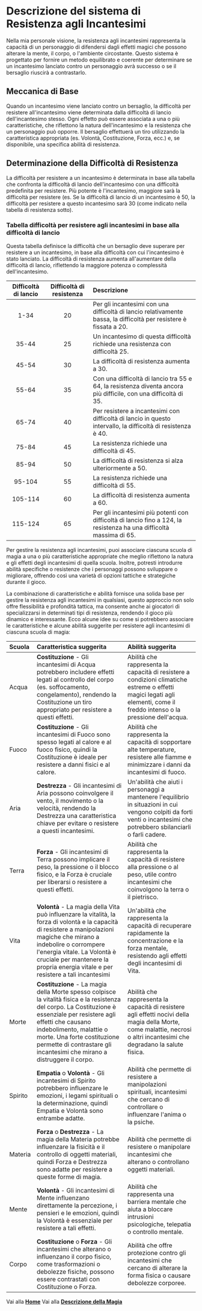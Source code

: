 # Descrizione del sistema di Resistenza agli Incantesimi
Nella mia personale visione, la resistenza agli incantesimi rappresenta la capacità di un personaggio di difendersi dagli effetti magici che possono alterare la mente, il corpo, o l'ambiente circostante. Questo sistema è progettato per fornire un metodo equilibrato e coerente per determinare se un incantesimo lanciato contro un personaggio avrà successo o se il bersaglio riuscirà a contrastarlo.

## Meccanica di Base
Quando un incantesimo viene lanciato contro un bersaglio, la difficoltà per resistere all'incantesimo viene determinata dalla difficoltà di lancio dell'incantesimo stesso. Ogni effetto può essere associata a una o più caratteristiche, che riflettono la natura dell'incantesimo e la resistenza che un personaggio può opporre. Il bersaglio effettuerà un tiro utilizzando la caratteristica appropriata (es. Volontà, Costituzione, Forza, ecc.) e, se disponibile, una specifica abilità di resistenza.

## Determinazione della Difficoltà di Resistenza
La difficoltà per resistere a un incantesimo è determinata in base alla tabella che confronta la difficoltà di lancio dell'incantesimo con una difficoltà predefinita per resistere. Più potente è l'incantesimo, maggiore sarà la difficoltà per resistere (es. Se la difficoltà di lancio di un incantesimo è 50, la difficoltà per resistere a questo incantesimo sarà 30 (come indicato nella tabella di resistenza sotto).

### Tabella difficoltà per resistere agli incantesimi in base alla difficoltà di lancio
Questa tabella definisce la difficoltà che un bersaglio deve superare per resistere a un incantesimo, in base alla difficoltà con cui l'incantesimo è stato lanciato. La difficoltà di resistenza aumenta all'aumentare della difficoltà di lancio, riflettendo la maggiore potenza o complessità dell'incantesimo.

| Difficoltà di lancio | Difficoltà di resistenza | Descrizione                                                                                                         |
| :-------------------:|:------------------------:|:------------------------------------------------------------------------------------------------------------------- |
| 1-34                 | 20                       | Per gli incantesimi con una difficoltà di lancio relativamente bassa, la difficoltà per resistere è fissata a 20.   |
| 35-44                | 25                       | Un incantesimo di questa difficoltà richiede una resistenza con difficoltà 25.                                      |
| 45-54                | 30                       | La difficoltà di resistenza aumenta a 30.                                                                           |
| 55-64                | 35                       | Con una difficoltà di lancio tra 55 e 64, la resistenza diventa ancora più difficile, con una difficoltà di 35.     |
| 65-74                | 40                       | Per resistere a incantesimi con difficoltà di lancio in questo intervallo, la difficoltà di resistenza è 40.        |
| 75-84                | 45                       | La resistenza richiede una difficoltà di 45.                                                                        |
| 85-94                | 50                       | La difficoltà di resistenza si alza ulteriormente a 50.                                                             |
| 95-104               | 55                       | La resistenza richiede una difficoltà di 55.                                                                        |
| 105-114              | 60                       | La difficoltà di resistenza aumenta a 60.                                                                           |
| 115-124              | 65                       | Per gli incantesimi più potenti con difficoltà di lancio fino a 124, la resistenza ha una difficoltà massima di 65. |

Per gestire la resistenza agli incantesimi, puoi associare ciascuna scuola di magia a una o più caratteristiche appropriate che meglio riflettono la natura e gli effetti degli incantesimi di quella scuola. Inoltre, potresti introdurre abilità specifiche o resistenze che i personaggi possono sviluppare o migliorare, offrendo così una varietà di opzioni tattiche e strategiche durante il gioco.

La combinazione di caratteristiche e abilità fornisce una solida base per gestire la resistenza agli incantesimi in qualsiasi, questo approccio non solo offre flessibilità e profondità tattica, ma consente anche ai giocatori di specializzarsi in determinati tipi di resistenza, rendendo il gioco più dinamico e interessante. Ecco alcune idee su come si potrebbero associare le caratteristiche e alcune abilità suggerite per resistere agli incantesimi di ciascuna scuola di magia:

| Scuola | Caratteristica suggerita | Abilità suggerita |
| :----- | :----------------------- | :--------------- |
| Acqua  | **Costituzione** - Gli incantesimi di Acqua potrebbero includere effetti legati al controllo del corpo (es. soffocamento, congelamento), rendendo la Costituzione un tiro appropriato per resistere a questi effetti. | Abilità che rappresenta la capacità di resistere a condizioni climatiche estreme o effetti magici legati agli elementi, come il freddo intenso o la pressione dell'acqua. |
| Fuoco  | **Costituzione** - Gli incantesimi di Fuoco sono spesso legati al calore e al fuoco fisico, quindi la Costituzione è ideale per resistere a danni fisici e al calore. | Abilità che rappresenta la capacità di sopportare alte temperature, resistere alle fiamme e minimizzare i danni da incantesimi di fuoco. |
| Aria | **Destrezza** - Gli incantesimi di Aria possono coinvolgere il vento, il movimento o la velocità, rendendo la Destrezza una caratteristica chiave per evitare o resistere a questi incantesimi. | Un'abilità che aiuti i personaggi a mantenere l'equilibrio in situazioni in cui vengono colpiti da forti venti o incantesimi che potrebbero sbilanciarli o farli cadere. |
| Terra | **Forza** - Gli incantesimi di Terra possono implicare il peso, la pressione o il blocco fisico, e la Forza è cruciale per liberarsi o resistere a questi effetti. | Abilità che rappresenta la capacità di resistere alla pressione o al peso, utile contro incantesimi che coinvolgono la terra o il pietrisco. |
| Vita | **Volontà** - La magia della Vita può influenzare la vitalità, la forza di volontà e la capacità di resistere a manipolazioni magiche che mirano a indebolire o corrompere l'energia vitale. La Volontà è cruciale per mantenere la propria energia vitale e per resistere a tali incantesimi | Un'abilità che rappresenta la capacità di recuperare rapidamente la concentrazione e la forza mentale, resistendo agli effetti degli incantesimi di Vita. |
| Morte | **Costituzione** - La magia della Morte spesso colpisce la vitalità fisica e la resistenza del corpo. La Costituzione è essenziale per resistere agli effetti che causano indebolimento, malattie o morte. Una forte costituzione permette di contrastare gli incantesimi che mirano a distruggere il corpo. | Abilità che rappresenta la capacità di resistere agli effetti nocivi della magia della Morte, come malattie, necrosi o altri incantesimi che degradano la salute fisica. |
| Spirito | **Empatia** o **Volontà** - Gli incantesimi di Spirito potrebbero influenzare le emozioni, i legami spirituali o la determinazione, quindi Empatia e Volontà sono entrambe adatte. | Abilità che permette di resistere a manipolazioni spirituali, incantesimi che cercano di controllare o influenzare l'anima o la psiche. |
| Materia | **Forza** o **Destrezza** - La magia della Materia potrebbe influenzare la fisicità e il controllo di oggetti materiali, quindi Forza e Destrezza sono adatte per resistere a queste forme di magia. | Abilità che permette di resistere o manipolare incantesimi che alterano o controllano oggetti materiali. |
| Mente | **Volontà** - Gli incantesimi di Mente influenzano direttamente la percezione, i pensieri e le emozioni, quindi la Volontà è essenziale per resistere a tali effetti. | Abilità che rappresenta una barriera mentale che aiuta a bloccare intrusioni psicologiche, telepatia o controllo mentale. |
| Corpo | **Costituzione** o **Forza** - Gli incantesimi che alterano o influenzano il corpo fisico, come trasformazioni o debolezze fisiche, possono essere contrastati con Costituzione o Forza. | Abilità che offre protezione contro gli incantesimi che cercano di alterare la forma fisica o causare debolezze corporee. |

Vai alla [**Home**](https://crypticsentinel.github.io/Open-Source-GDR/)
Vai alla [**Descrizione della Magia**](https://crypticsentinel.github.io/Open-Source-GDR/Magia%20Libera/00%20-%20Descrizione%20Magia%20Libera)
